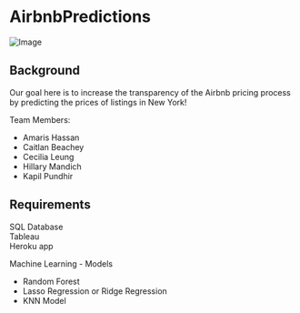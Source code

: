 # AirbnbPredictions

![Image](https://slack-imgs.com/?c=1&o1=ro&url=https%3A%2F%2Fwww.newyorkhotels.org%2F%2Fimg_new%2Ftop_banner2.png)

## Background

Our goal here is to increase the transparency of the Airbnb pricing process by predicting the prices of listings in New York!

Team Members:
* Amaris Hassan 
* Caitlan Beachey
* Cecilia Leung
* Hillary Mandich
* Kapil Pundhir

## Requirements

SQL Database<br>
Tableau<br>
Heroku app<br>

Machine Learning - Models

* Random Forest
* Lasso Regression or Ridge Regression
* KNN Model

